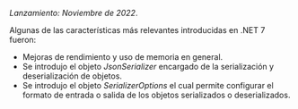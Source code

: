 *Lanzamiento: Noviembre de 2022*.

Algunas de las características más relevantes introducidas en .NET 7 fueron:

- Mejoras de rendimiento y uso de memoria en general.
- Se introdujo el objeto *JsonSerializer* encargado de la serialización y deserialización de objetos.
- Se introdujo el objeto *SerializerOptions* el cual permite configurar el formato de entrada o salida de los objetos serializados o deserializados.